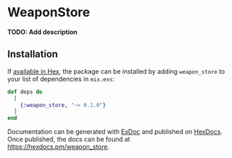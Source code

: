 # WeaponStore

**TODO: Add description**

## Installation

If [available in Hex](https://hex.pm/docs/publish), the package can be installed
by adding `weapon_store` to your list of dependencies in `mix.exs`:

```elixir
def deps do
  [
    {:weapon_store, "~> 0.1.0"}
  ]
end
```

Documentation can be generated with [ExDoc](https://github.com/elixir-lang/ex_doc)
and published on [HexDocs](https://hexdocs.pm). Once published, the docs can
be found at <https://hexdocs.pm/weapon_store>.

